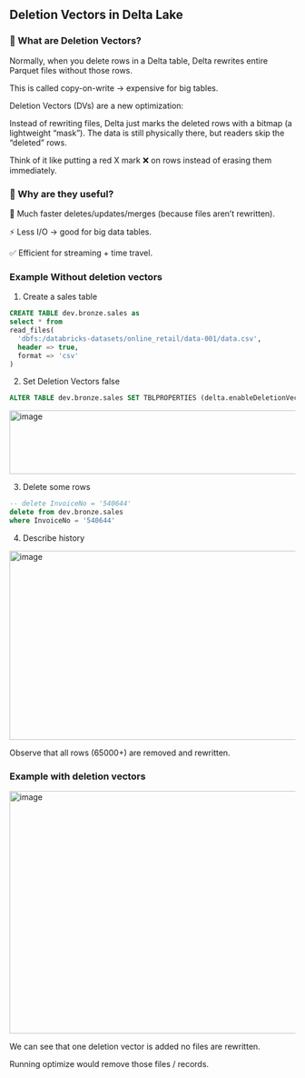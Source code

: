 ## Deletion Vectors in Delta Lake

### 🔹 What are Deletion Vectors?

Normally, when you delete rows in a Delta table, Delta rewrites entire Parquet files without those rows.

This is called copy-on-write → expensive for big tables.

Deletion Vectors (DVs) are a new optimization:

Instead of rewriting files, Delta just marks the deleted rows with a bitmap (a lightweight “mask”).
The data is still physically there, but readers skip the “deleted” rows.

Think of it like putting a red X mark ❌ on rows instead of erasing them immediately.

### 🔹 Why are they useful?

🚀 Much faster deletes/updates/merges (because files aren’t rewritten).

⚡ Less I/O → good for big data tables.

✅ Efficient for streaming + time travel.

### Example Without deletion vectors

1. Create a sales table

```sql
CREATE TABLE dev.bronze.sales as 
select * from 
read_files(
  'dbfs:/databricks-datasets/online_retail/data-001/data.csv',
  header => true,
  format => 'csv'
)
```

2. Set Deletion Vectors false

```sql
ALTER TABLE dev.bronze.sales SET TBLPROPERTIES (delta.enableDeletionVectors = false);
```

<img width="977" height="112" alt="image" src="https://github.com/user-attachments/assets/7a685589-c484-45b0-b9d7-992e36cb0bbc" />

3. Delete some rows

```sql
-- delete InvoiceNo = '540644'
delete from dev.bronze.sales
where InvoiceNo = '540644'
```

4. Describe history

<img width="1343" height="333" alt="image" src="https://github.com/user-attachments/assets/3a2f3c1e-c5e1-4122-b4f6-c1389908bbed" />

Observe that all rows (65000+) are removed and rewritten.

### Example with deletion vectors

<img width="1337" height="427" alt="image" src="https://github.com/user-attachments/assets/62bd9425-3930-4943-b667-c5c517718dc5" />

We can see that one deletion vector is added no files are rewritten.

Running optimize would remove those files / records.
